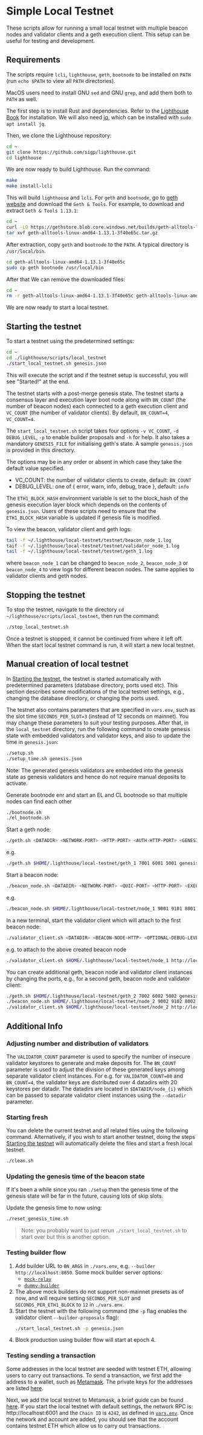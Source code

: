 # Simple Local Testnet

These scripts allow for running a small local testnet with multiple beacon nodes and validator clients and a geth execution client.
This setup can be useful for testing and development.

## Requirements

The scripts require `lcli`, `lighthouse`, `geth`, `bootnode` to be installed on `PATH` (run `echo $PATH` to view all `PATH` directories).


MacOS users need to install GNU `sed` and GNU `grep`, and add them both to `PATH` as well.

The first step is to install Rust and dependencies. Refer to the [Lighthouse Book](https://lighthouse-book.sigmaprime.io/installation-source.html#dependencies) for installation. We will also need [jq](https://jqlang.github.io/jq/), which can be installed with `sudo apt install jq`.

Then, we clone the Lighthouse repository:
```bash
cd ~
git clone https://github.com/sigp/lighthouse.git
cd lighthouse
```
We are now ready to build Lighthouse. Run the command:

```bash
make
make install-lcli
```

This will build `lighthouse` and `lcli`. For `geth` and `bootnode`, go to [geth website](https://geth.ethereum.org/downloads) and download the `Geth & Tools`. For example, to download and extract `Geth & Tools 1.13.1`:

```bash
cd ~
curl -LO https://gethstore.blob.core.windows.net/builds/geth-alltools-linux-amd64-1.13.1-3f40e65c.tar.gz
tar xvf geth-alltools-linux-amd64-1.13.1-3f40e65c.tar.gz
```

After extraction, copy `geth` and `bootnode` to the `PATH`. A typical directory is `/usr/local/bin`.

```bash
cd geth-alltools-linux-amd64-1.13.1-3f40e65c
sudo cp geth bootnode /usr/local/bin
```

After that We can remove the downloaded files:

```bash
cd ~
rm -r geth-alltools-linux-amd64-1.13.1-3f40e65c geth-alltools-linux-amd64-1.13.1-3f40e65c.tar.gz
```

We are now ready to start a local testnet.

## Starting the testnet

To start a testnet using the predetermined settings:

```bash
cd ~
cd ./lighthouse/scripts/local_testnet
./start_local_testnet.sh genesis.json
```

This will execute the script and if the testnet setup is successful, you will see "Started!" at the end. 

The testnet starts with a post-merge genesis state. 
The testnet starts a consensus layer and execution layer boot node along with `BN_COUNT`
(the number of beacon nodes) each connected to a geth execution client and `VC_COUNT` (the number of validator clients). By default, `BN_COUNT=4`, `VC_COUNT=4`. 

The `start_local_testnet.sh` script takes four options `-v VC_COUNT`, `-d DEBUG_LEVEL`, `-p` to enable builder proposals and `-h` for help. It also takes a mandatory `GENESIS_FILE` for initialising geth's state.
A sample `genesis.json` is provided in this directory.

The options may be in any order or absent in which case they take the default value specified.
- VC_COUNT: the number of validator clients to create, default: `BN_COUNT`
- DEBUG_LEVEL: one of { error, warn, info, debug, trace }, default: `info`

The `ETH1_BLOCK_HASH` environment variable is set to the block_hash of the genesis execution layer block which depends on the contents of `genesis.json`. Users of these scripts need to ensure that the `ETH1_BLOCK_HASH` variable is updated if genesis file is modified.

To view the beacon, validator client and geth logs:

```bash
tail -f ~/.lighthouse/local-testnet/testnet/beacon_node_1.log
taif -f ~/.lighthouse/local-testnet/testnet/validator_node_1.log
tail -f ~/.lighthouse/local-testnet/testnet/geth_1.log
```

where `beacon_node_1` can be changed to `beacon_node_2`, `beacon_node_3` or `beacon_node_4` to view logs for different beacon nodes. The same applies to validator clients and geth nodes. 

## Stopping the testnet

To stop the testnet, navigate to the directory `cd ~/lighthouse/scripts/local_testnet`, then run the command:

```bash
./stop_local_testnet.sh
```

Once a testnet is stopped, it cannot be continued from where it left off. When the start local testnet command is run, it will start a new local testnet.

## Manual creation of local testnet

In [Starting the testnet](./README.md#starting-the-testnet), the testnet is started automatically with predetermined parameters (database directory, ports used etc).  This section describes some modifications of the local testnet settings, e.g., changing the database directory, or changing the ports used. 


The testnet also contains parameters that are specified in `vars.env`, such as the slot time `SECONDS_PER_SLOT=3` (instead of 12 seconds on mainnet). You may change these parameters to suit your testing purposes. After that, in the `local_testnet` directory, run the following command to create genesis state with embedded validators and validator keys, and also to update the time in `genesis.json`:

```bash
./setup.sh
./setup_time.sh genesis.json
```

Note: The generated genesis validators are embedded into the genesis state as genesis validators and hence do not require manual deposits to activate.

Generate bootnode enr and start an EL and CL bootnode so that multiple nodes can find each other
```bash
./bootnode.sh
./el_bootnode.sh
```

Start a geth node:
```bash
./geth.sh <DATADIR> <NETWORK-PORT> <HTTP-PORT> <AUTH-HTTP-PORT> <GENESIS_FILE>
```
e.g.
```bash
./geth.sh $HOME/.lighthouse/local-testnet/geth_1 7001 6001 5001 genesis.json
```

Start a beacon node:

```bash
./beacon_node.sh <DATADIR> <NETWORK-PORT> <QUIC-PORT> <HTTP-PORT> <EXECUTION-ENDPOINT> <EXECUTION-JWT-PATH> <OPTIONAL-DEBUG-LEVEL>
```
e.g.
```bash
./beacon_node.sh $HOME/.lighthouse/local-testnet/node_1 9001 9101 8001 http://localhost:5001 ~/.lighthouse/local-testnet/geth_1/geth/jwtsecret
```

In a new terminal, start the validator client which will attach to the first
beacon node:

```bash
./validator_client.sh <DATADIR> <BEACON-NODE-HTTP> <OPTIONAL-DEBUG-LEVEL>
```
e.g. to attach to the above created beacon node
```bash
./validator_client.sh $HOME/.lighthouse/local-testnet/node_1 http://localhost:8001
```

You can create additional geth, beacon node and validator client instances by changing the ports, e.g., for a second geth, beacon node and validator client:

```bash
./geth.sh $HOME/.lighthouse/local-testnet/geth_2 7002 6002 5002 genesis.json
./beacon_node.sh $HOME/.lighthouse/local-testnet/node_2 9002 9102 8002 http://localhost:5002 ~/.lighthouse/local-testnet/geth_2/geth/jwtsecret
./validator_client.sh $HOME/.lighthouse/local-testnet/node_2 http://localhost:8002
```

## Additional Info

### Adjusting number and distribution of validators
The `VALIDATOR_COUNT` parameter is used to specify the number of insecure validator keystores to generate and make deposits for.
The `BN_COUNT` parameter is used to adjust the division of these generated keys among separate validator client instances.
For e.g. for `VALIDATOR_COUNT=80` and `BN_COUNT=4`, the validator keys are distributed over 4 datadirs with 20 keystores per datadir. The datadirs are located in `$DATADIR/node_{i}` which can be passed to separate validator client
instances using the `--datadir` parameter.

### Starting fresh

You can delete the current testnet and all related files using the following command. Alternatively, if you wish to start another testnet, doing the steps [Starting the testnet](./README.md#starting-the-testnet) will automatically delete the files and start a fresh local testnet. 

```bash
./clean.sh
```

### Updating the genesis time of the beacon state

If it's been a while since you ran `./setup` then the genesis time of the
genesis state will be far in the future, causing lots of skip slots.

Update the genesis time to now using:

```bash
./reset_genesis_time.sh
```

> Note: you probably want to just rerun `./start_local_testnet.sh` to start over
> but this is another option.

### Testing builder flow

1. Add builder URL to `BN_ARGS` in `./vars.env`, e.g. `--builder http://localhost:8650`. Some mock builder server options: 
    - [`mock-relay`](https://github.com/realbigsean/mock-relay)
    - [`dummy-builder`](https://github.com/michaelsproul/dummy_builder)
2. The above mock builders do not support non-mainnet presets as of now, and will require setting `SECONDS_PER_SLOT` and `SECONDS_PER_ETH1_BLOCK` to `12` in `./vars.env`. 
3. Start the testnet with the following command (the `-p` flag enables the validator client `--builder-proposals` flag):
    ```bash
    ./start_local_testnet.sh -p genesis.json
    ```
4. Block production using builder flow will start at epoch 4.

### Testing sending a transaction

Some addresses in the local testnet are seeded with testnet ETH, allowing users to carry out transactions. To send a transaction, we first add the address to a wallet, such as [Metamask](https://metamask.io/). The private keys for the addresses are listed [here](https://github.com/sigp/lighthouse/blob/441fc1691b69f9edc4bbdc6665f3efab16265c9b/testing/execution_engine_integration/src/execution_engine.rs#L13-L14).

Next, we add the local testnet to Metamask, a brief guide can be found [here](https://support.metamask.io/hc/en-us/articles/360043227612-How-to-add-a-custom-network-RPC). If you start the local testnet with default settings, the network RPC is: http://localhost:6001 and the `Chain ID` is `4242`, as defined in [`vars.env`](https://github.com/sigp/lighthouse/blob/441fc1691b69f9edc4bbdc6665f3efab16265c9b/scripts/local_testnet/vars.env#L42). Once the network and account are added, you should see that the account contains testnet ETH which allow us to carry out transactions. 